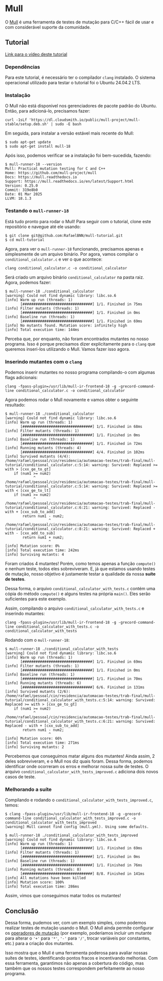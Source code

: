 # Mull
O [Mull](https://github.com/mull-project/mull?tab=readme-ov-file) é uma ferramenta de testes de mutação para C/C++ fácil de usar e com considerável suporte da comunidade.

## Tutorial

[Link para o vídeo deste tutorial](https://www.youtube.com/watch?v=qEYjSFsr7Rs)

### Dependências
Para este tutorial, é necessário ter o compilador `clang` instalado. O sistema operacional utilizado para testar o tutorial foi o Ubuntu 24.04.2 LTS.

### Instalação
O Mull não está disponível nos gerenciadores de pacote padrão do Ubuntu. Então, para adicioná-lo, precisamos fazer:

```
curl -1sLf 'https://dl.cloudsmith.io/public/mull-project/mull-stable/setup.deb.sh' | sudo -E bash
```

Em seguida, para instalar a versão estável mais recente do Mull:

```
$ sudo apt-get update
$ sudo apt-get install mull-18
```

Após isso, podemos verificar se a instalação foi bem-sucedida, fazendo:

```
$ mull-runner-18 --version
Mull: Practical mutation testing for C and C++
Home: https://github.com/mull-project/mull
Docs: https://mull.readthedocs.io
Support: https://mull.readthedocs.io/en/latest/Support.html
Version: 0.25.0
Commit: 319e8b0
Date: 01 Mar 2025
LLVM: 18.1.3
```

### Testando o `mull-runner-18`
Está tudo pronto para rodar o Mull! Para seguir com o tutorial, clone este repositório e navegue até ele usando:

```
$ git clone git@github.com:RafaelBNN/mull-tutorial.git
$ cd mull-tutorial
```

Agora, para ver o `mull-runner-18` funcionando, precisamos apenas e simplesmente de um arquivo binário. Por agora, vamos compilar o `conditional_calculator.c` e ver o que acontece:

```
clang conditional_calculator.c -o conditional_calculator
```

Será criado um arquivo binário `conditional_calculator` na pasta raiz. Agora, podemos fazer:

```
$ mull-runner-18 ./conditional_calculator
[warning] Could not find dynamic library: libc.so.6
[info] Warm up run (threads: 1)
       [################################] 1/1. Finished in 75ms
[info] Filter mutants (threads: 1)
       [################################] 1/1. Finished in 0ms
[info] Baseline run (threads: 1)
       [################################] 1/1. Finished in 69ms
[info] No mutants found. Mutation score: infinitely high
[info] Total execution time: 144ms
```

Perceba que, por enquanto, não foram encontrados mutantes no nosso programa. Isso é porque precisamos dizer explicitamente para o `clang` que queremos inseri-los utilizando o Mull. Vamos fazer isso agora.

### Inserindo mutantes com o `clang`

Podemos inserir mutantes no nosso programa compilando-o com algumas flags adicionais:

```
clang -fpass-plugin=/usr/lib/mull-ir-frontend-18 -g -grecord-command-line conditional_calculator.c -o conditional_calculator
```

Agora podemos rodar o Mull novamente e vamos obter o seguinte resultado:

```
$ mull-runner-18 ./conditional_calculator
[warning] Could not find dynamic library: libc.so.6
[info] Warm up run (threads: 1)
       [################################] 1/1. Finished in 68ms
[info] Filter mutants (threads: 1)
       [################################] 1/1. Finished in 0ms
[info] Baseline run (threads: 1)
       [################################] 1/1. Finished in 72ms
[info] Running mutants (threads: 4)
       [################################] 4/4. Finished in 102ms
[info] Survived mutants (4/4):
/home/rafael/pessoal/cin/residencia/automacao-testes/trab-final/mull-tutorial/conditional_calculator.c:5:14: warning: Survived: Replaced >= with > [cxx_ge_to_gt]
    if (num1 >= num2)
             ^
/home/rafael/pessoal/cin/residencia/automacao-testes/trab-final/mull-tutorial/conditional_calculator.c:5:14: warning: Survived: Replaced >= with < [cxx_ge_to_lt]
    if (num1 >= num2)
             ^
/home/rafael/pessoal/cin/residencia/automacao-testes/trab-final/mull-tutorial/conditional_calculator.c:6:21: warning: Survived: Replaced - with + [cxx_sub_to_add]
        return num1 - num2;
                    ^
/home/rafael/pessoal/cin/residencia/automacao-testes/trab-final/mull-tutorial/conditional_calculator.c:8:21: warning: Survived: Replaced + with - [cxx_add_to_sub]
        return num1 + num2;
                    ^
[info] Mutation score: 0%
[info] Total execution time: 242ms
[info] Surviving mutants: 4
```

Foram criados 4 mutantes! Porém, como temos apenas a função `compute()` e nenhum teste, todos eles sobreviveram. E, já que estamos usando testes de mutação, nosso objetivo é justamente testar a qualidade da nossa **suíte de testes**.

Dessa forma, o arquivo `conditional_calculator_with_tests.c` contém uma cópia do método `compute()` e alguns testes na própria `main()`. Eles serão suficientes para este exemplo.

Assim, compilando o arquivo `conditional_calculator_with_tests.c` e inserindo mutantes:

```
clang -fpass-plugin=/usr/lib/mull-ir-frontend-18 -g -grecord-command-line conditional_calculator_with_tests.c -o conditional_calculator_with_tests
```

Rodando com o `mull-runner-18`:

```
$ mull-runner-18 ./conditional_calculator_with_tests
[warning] Could not find dynamic library: libc.so.6
[info] Warm up run (threads: 1)
       [################################] 1/1. Finished in 69ms
[info] Filter mutants (threads: 1)
       [################################] 1/1. Finished in 0ms
[info] Baseline run (threads: 1)
       [################################] 1/1. Finished in 70ms
[info] Running mutants (threads: 6)
       [################################] 6/6. Finished in 131ms
[info] Survived mutants (2/6):
/home/rafael/pessoal/cin/residencia/automacao-testes/trab-final/mull-tutorial/conditional_calculator_with_tests.c:5:14: warning: Survived: Replaced >= with > [cxx_ge_to_gt]
    if (num1 >= num2)
             ^
/home/rafael/pessoal/cin/residencia/automacao-testes/trab-final/mull-tutorial/conditional_calculator_with_tests.c:6:21: warning: Survived: Replaced - with + [cxx_sub_to_add]
        return num1 - num2;
                    ^
[info] Mutation score: 66%
[info] Total execution time: 271ms
[info] Surviving mutants: 2
```

Percebemos que conseguimos matar alguns dos mutantes! Ainda assim, 2 deles sobreviveram, e o Mull nos diz quais foram. Dessa forma, podemos identificar onde ocorreram os erros e melhorar nossa suíte de testes. O arquivo `conditional_calculator_with_tests_improved.c` adiciona dois novos casos de teste.

### Melhorando a suíte

Compilando e rodando o `conditional_calculator_with_tests_improved.c`, temos:

```
$ clang -fpass-plugin=/usr/lib/mull-ir-frontend-18 -g -grecord-command-line conditional_calculator_with_tests_improved.c -o conditional_calculator_with_tests_improved
[warning] Mull cannot find config (mull.yml). Using some defaults.

$ mull-runner-18 ./conditional_calculator_with_tests_improved
[warning] Could not find dynamic library: libc.so.6
[info] Warm up run (threads: 1)
       [################################] 1/1. Finished in 69ms
[info] Filter mutants (threads: 1)
       [################################] 1/1. Finished in 0ms
[info] Baseline run (threads: 1)
       [################################] 1/1. Finished in 76ms
[info] Running mutants (threads: 8)
       [################################] 8/8. Finished in 141ms
[info] All mutations have been killed
[info] Mutation score: 100%
[info] Total execution time: 286ms
```

Assim, vimos que conseguimos matar todos os mutantes!

## Conclusão

Dessa forma, pudemos ver, com um exemplo simples, como podemos realizar testes de mutação usando o Mull. O Mull ainda permite configurar os [operadores de mutação](https://mull.readthedocs.io/en/0.24.0/MullConfig.html) (por exemplo, poderíamos incluir um mutante para alterar o `'+'` para `'*'`, `'-'` para `'/'`, trocar variáveis por constantes, etc.) para a criação dos mutantes. 

Isso mostra que o Mull é uma ferramenta poderosa para avaliar nossas suítes de testes, identificando pontos fracos e incentivando melhorias. Com essa ferramenta, garantimos não apenas a cobertura do código, mas também que os nossos testes correspondem perfeitamente ao nosso programa.
